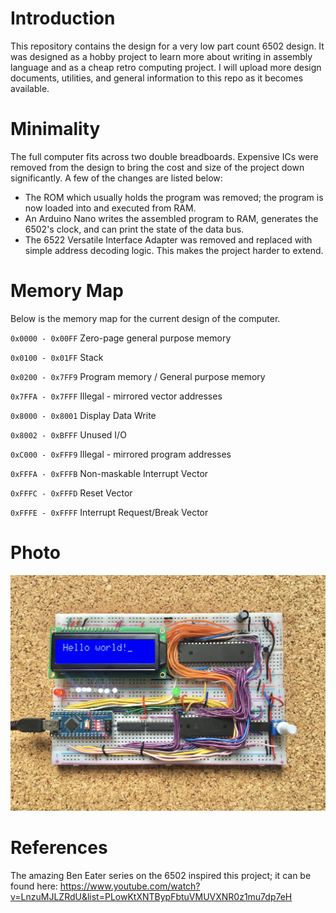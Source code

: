 # Introduction

This repository contains the design for a very low part count 6502 design. It was designed as a hobby project to learn more about writing in assembly language and as a cheap retro computing project. I will upload more design documents, utilities, and general information to this repo as it becomes available.

# Minimality

The full computer fits across two double breadboards. Expensive ICs were removed from the design to bring the cost and size of the project down significantly. A few of the changes are listed below:

* The ROM which usually holds the program was removed; the program is now loaded into and executed from RAM.
* An Arduino Nano writes the assembled program to RAM, generates the 6502's clock, and can print the state of the data bus.
* The 6522 Versatile Interface Adapter was removed and replaced with simple address decoding logic. This makes the project harder to extend.

# Memory Map

Below is the memory map for the current design of the computer.

`0x0000 - 0x00FF` Zero-page general purpose memory

`0x0100 - 0x01FF` Stack

`0x0200 - 0x7FF9` Program memory / General purpose memory

`0x7FFA - 0x7FFF` Illegal - mirrored vector addresses

`0x8000 - 0x8001` Display Data Write

`0x8002 - 0xBFFF` Unused I/O

`0xC000 - 0xFFF9` Illegal - mirrored program addresses

`0xFFFA - 0xFFFB` Non-maskable Interrupt Vector

`0xFFFC - 0xFFFD` Reset Vector

`0xFFFE - 0xFFFF` Interrupt Request/Break Vector

# Photo

![6502 Hello World](images/hello_world.jpg) 

# References

The amazing Ben Eater series on the 6502 inspired this project; it can be found here: https://www.youtube.com/watch?v=LnzuMJLZRdU&list=PLowKtXNTBypFbtuVMUVXNR0z1mu7dp7eH